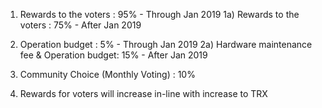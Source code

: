 1) Rewards to the voters : 95% - Through Jan 2019
1a) Rewards to the voters : 75% - After Jan 2019

2) Operation budget : 5% - Through Jan 2019
2a) Hardware maintenance fee & Operation budget: 15% - After Jan 2019

3) Community Choice (Monthly Voting) : 10%

4) Rewards for voters will increase in-line with increase to TRX
